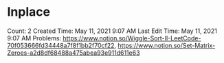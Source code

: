 # Inplace

Count: 2
Created Time: May 11, 2021 9:07 AM
Last Edit Time: May 11, 2021 9:07 AM
Problems: https://www.notion.so/Wiggle-Sort-II-LeetCode-70f053666fd34448a7f8f1bb2f70cf22, https://www.notion.so/Set-Matrix-Zeroes-a2d8df68488a475abea93e911d611e63